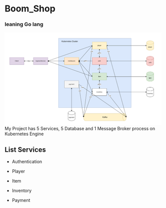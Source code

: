 # Boom_Shop
### leaning Go lang
![alt text](image.png)
My Project has 5 Services, 5 Database and 1 Message Broker process on Kubernetes Engine

## List Services

- Authentication

- Player

- Item

- Inventory

- Payment
